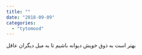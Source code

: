```yaml
---
title: ""
date: "2018-09-09"
categories: 
  - "tytomood"
---
```


بهتر است به ذوق خویش دیوانه باشیم تا به میل دیگران عاقل
